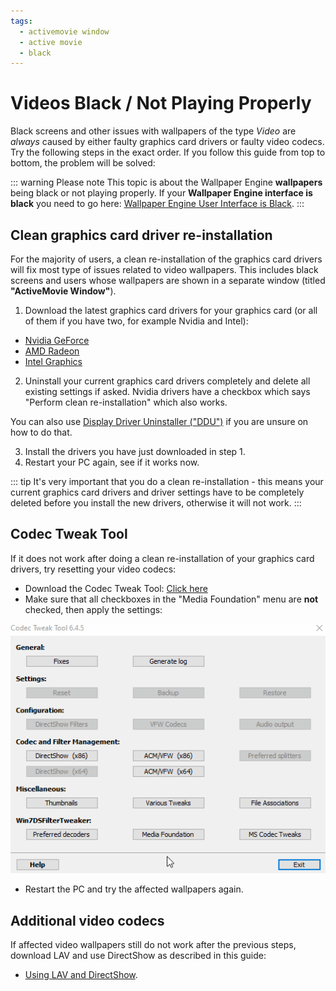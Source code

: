 ```yaml
---
tags:
  - activemovie window
  - active movie
  - black
---
```



# Videos Black / Not Playing Properly

Black screens and other issues with wallpapers of the type *Video* are *always* caused by either faulty graphics card drivers or faulty video codecs. Try the following steps in the exact order. If you follow this guide from top to bottom, the problem will be solved:

::: warning
Please note This topic is about the Wallpaper Engine **wallpapers** being black or not playing properly. If your **Wallpaper Engine interface is black** you need to go here: [Wallpaper Engine User Interface is Black](/interface/broken.html#wallpaper-engine-interface-is-black).
:::

## Clean graphics card driver re-installation

For the majority of users, a clean re-installation of the graphics card drivers will fix most type of issues related to video wallpapers. This includes black screens and users whose wallpapers are shown in a separate window (titled **"ActiveMovie Window"**).

1. Download the latest graphics card drivers for your graphics card (or all of them if you have two, for example Nvidia and Intel):

* [Nvidia GeForce](https://www.nvidia.com/Download/index.aspx)
* [AMD Radeon](https://www.amd.com/support)
* [Intel Graphics](https://downloadcenter.intel.com/product/80939/Graphics-Drivers)

2. Uninstall your current graphics card drivers completely and delete all existing settings if asked. Nvidia drivers have a checkbox which says "Perform clean re-installation" which also works.

You can also use [Display Driver Uninstaller ("DDU")](https://www.guru3d.com/files-details/display-driver-uninstaller-download.html) if you are unsure on how to do that.

3. Install the drivers you have just downloaded in step 1.
4. Restart your PC again, see if it works now.

::: tip
It's very important that you do a clean re-installation - this means your current graphics card drivers and driver settings have to be completely deleted before you install the new drivers, otherwise it will not work.
:::

## Codec Tweak Tool

If it does not work after doing a clean re-installation of your graphics card drivers, try resetting your video codecs:

* Download the Codec Tweak Tool: [Click here](https://www.codecguide.com/download_other.htm)
* Make sure that all checkboxes in the "Media Foundation" menu are **not** checked, then apply the settings:

![Uncheck all options in the Media Foundation options](./codectweak.gif)

* Restart the PC and try the affected wallpapers again.

## Additional video codecs

If affected video wallpapers still do not work after the previous steps, download LAV and use DirectShow as described in this guide:

* [Using LAV and DirectShow](/videos/lav.html).